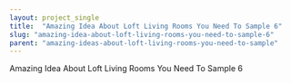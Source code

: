```yaml
---
layout: project_single
title:  "Amazing Idea About Loft Living Rooms You Need To Sample 6"
slug: "amazing-idea-about-loft-living-rooms-you-need-to-sample-6"
parent: "amazing-ideas-about-loft-living-rooms-you-need-to-sample"
---
```

Amazing Idea About Loft Living Rooms You Need To Sample 6